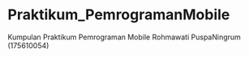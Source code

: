 # Praktikum_PemrogramanMobile
Kumpulan Praktikum Pemrograman Mobile
Rohmawati PuspaNingrum (175610054)
